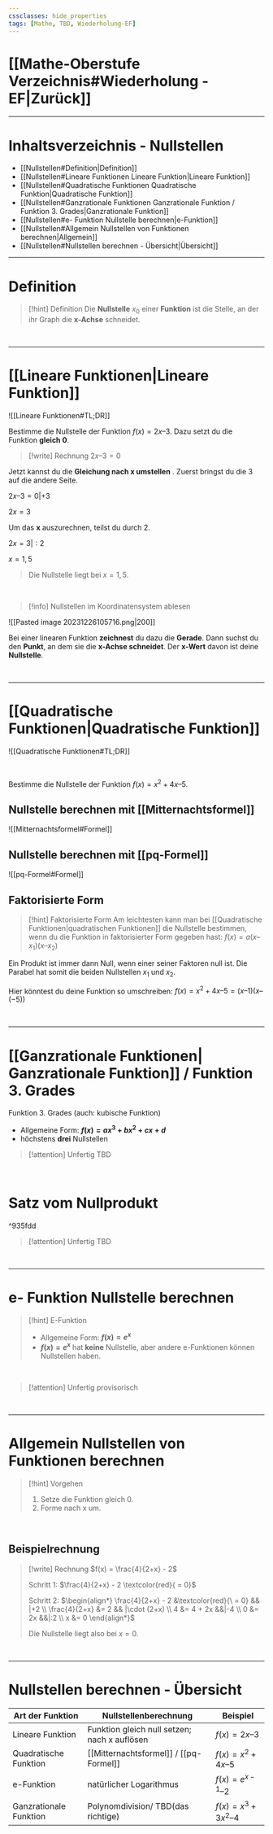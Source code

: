 ```yaml
---
cssclasses: hide_properties
tags: [Mathe, TBD, Wiederholung-EF]
---
```


# [[Mathe-Oberstufe Verzeichnis#Wiederholung - EF|Zurück]]

___
# Inhaltsverzeichnis - Nullstellen

- [[Nullstellen#Definition|Definition]]
- [[Nullstellen#Lineare Funktionen Lineare Funktion|Lineare Funktion]] 
- [[Nullstellen#Quadratische Funktionen Quadratische Funktion|Quadratische Funktion]] 
- [[Nullstellen#Ganzrationale Funktionen Ganzrationale Funktion / Funktion 3. Grades|Ganzrationale Funktion]] 
- [[Nullstellen#e- Funktion Nullstelle berechnen|e-Funktion]]
- [[Nullstellen#Allgemein Nullstellen von Funktionen berechnen|Allgemein]] 
- [[Nullstellen#Nullstellen berechnen - Übersicht|Übersicht]]

___
# Definition

>[!hint] Definition
>Die **Nullstelle** $x_0$ einer **Funktion** ist die Stelle, an der ihr Graph die **x-Achse** schneidet.

<br>

___
# [[Lineare Funktionen|Lineare Funktion]] 

![[Lineare Funktionen#TL;DR]]

Bestimme die Nullstelle der Funktion $f(x) = 2x – 3$. 
Dazu setzt du die Funktion **gleich 0**.

>[!write] Rechnung
>$2x – 3=0$
>
Jetzt kannst du die **Gleichung nach x umstellen** . Zuerst bringst du die 3 auf die andere Seite.
>
$2x – 3 = 0| + 3$
>
$2x = 3$
>
Um das **x** auszurechnen, teilst du durch 2.
>
$2x = 3| : 2$
>
$x = 1,5$
>
>Die Nullstelle liegt bei $x = 1,5$.

<br>

>[!info] Nullstellen im Koordinatensystem ablesen
>
![[Pasted image 20231226105716.png|200]]
>
Bei einer linearen Funktion **zeichnest** du dazu die **Gerade**. 
Dann suchst du den **Punkt**, an dem sie die **x-Achse schneidet**. 
Der **x-Wert** davon ist deine **Nullstelle**.

<br>

****
# [[Quadratische Funktionen|Quadratische Funktion]] 

![[Quadratische Funktionen#TL;DR]]

<br>

Bestimme die Nullstelle der Funktion $f(x) = x^2+ 4x – 5$. 

## Nullstelle berechnen mit [[Mitternachtsformel]]

![[Mitternachtsformel#Formel]]

## Nullstelle berechnen mit [[pq-Formel]]

![[pq-Formel#Formel]]

## Faktorisierte Form

>[!hint] Faktorisierte Form
>Am leichtesten kann man bei [[Quadratische Funktionen|quadratischen Funktionen]] die Nullstelle bestimmen, wenn du die Funktion in faktorisierter Form gegeben hast: $f(x) = a (x – x_1)(x – x_2)$
>
Ein Produkt ist immer dann Null, wenn einer seiner Faktoren null ist. Die Parabel hat somit die beiden Nullstellen $x_1$ und $x_2$.
>
Hier könntest du deine Funktion so umschreiben: $f(x) = x^2 + 4x – 5 = (x – 1)(x – (-5))$

<br>

___
# [[Ganzrationale Funktionen| Ganzrationale Funktion]] / Funktion 3. Grades 

Funktion 3. Grades (auch: kubische Funktion)

- Allgemeine Form: **$f(x)=ax^3+bx^2+cx+d$**
- höchstens **drei** Nullstellen

>[!attention] Unfertig
>TBD

<br>

# Satz vom Nullprodukt

^935fdd

>[!attention] Unfertig
>TBD

<br>

___
# e- Funktion Nullstelle berechnen

>[!hint] E-Funktion
>
>- Allgemeine Form: **$f(x) = e^x$**
>- **$f(x) = e^x$** hat **keine** Nullstelle, aber andere e-Funktionen können Nullstellen haben.

<br>

>[!attention] Unfertig
>provisorisch

<br>

___

# Allgemein Nullstellen von Funktionen berechnen

>[!hint] Vorgehen
>1. Setze die Funktion gleich 0.
>2. Forme nach x um.

<br>

## Beispielrechnung

>[!write] Rechnung
>$f(x) = \frac{4}{2+x} - 2$
>
>Schritt 1:
> $\frac{4}{2+x} - 2 \textcolor{red}{ = 0}$
> 
> Schritt 2:
> $\begin{align*} \frac{4}{2+x} - 2 &\textcolor{red}{\ = 0} && |+2 \\ \frac{4}{2+x} &= 2 && |\cdot (2+x) \\ 4 &= 4 + 2x &&|-4 \\ 0 &= 2x &&|:2 \\ x &= 0 \end{align*}$
> 
> Die Nullstelle liegt also bei $x = 0$. 

<br>

___
# Nullstellen berechnen - Übersicht 

| Art der Funktion       | Nullstellenberechnung                        | Beispiel              |
| ---------------------- | -------------------------------------------- | --------------------- |
| Lineare Funktion       | Funktion gleich null setzen; nach x auflösen | $f(x) = 2x – 3$       |
| Quadratische Funktion  | [[Mitternachtsformel]] / [[pq-Formel]]               | $f(x) = x^2 + 4x – 5$ |
| e-Funktion             | natürlicher Logarithmus                      | $f(x) = e^{x-1} – 2$  |
| Ganzrationale Funktion | Polynomdivision/ TBD(das richtige)                             | $f(x) = x^3 + 3x^2 – 4$                      |
